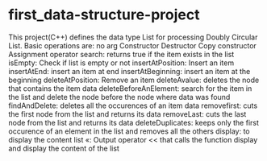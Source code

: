 # first_data-structure-project
This project(C++) defines the data type List for processing Doubly Circular List.
    Basic operations are:
    no arg Constructor
    Destructor
    Copy constructor
    Assignment operator
    search: returns true if the item exists in the list
    isEmpty: Check if list is empty or not
    insertAtPosition: Insert an item
    insertAtEnd: insert an item at end
    insertAtBeginning: insert an item at the beginning
    deleteAtPosition: Remove an item
    deleteAvalue: deletes the node that contains the item data
    deleteBeforeAnElement: search for the item in the list and delete
                           the node before the node where data was found
    findAndDelete: deletes all the occurences of an item data
    removefirst: cuts the first node from the list and returns its data
    removeLast: cuts the last node from the list and returns its data
    deleteDuplicates: keeps only the first occurence of an element in
                      the list and removes all the others
    display: to display the content list
    «: Output operator << that calls the function display and
                          display the content of the list
